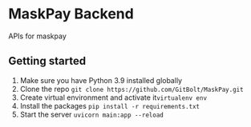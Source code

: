# MaskPay Backend
APIs for maskpay
## Getting started
1. Make sure you have Python 3.9 installed globally
2. Clone the repo `git clone https://github.com/GitBolt/MaskPay.git`
3. Create virtual environment and activate it`virtualenv env`
4. Install the packages `pip install -r requirements.txt`
5. Start the server `uvicorn main:app --reload`

